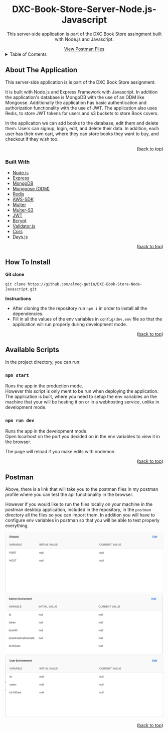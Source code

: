 <div id="top"></div>

<h1 align="center">DXC-Book-Store-Server-Node.js-Javascript</h1>

<div align="center">
  <p align="center">
    This server-side application is part of the DXC Book Store assingment built with Node.js and Javascript. 
  </p>
    <a href="https://www.postman.com/almog-gutin/workspace/dxc-book-store">View Postman Files</a>
</div>

<!-- TABLE OF CONTENTS -->
<details>
  <summary>Table of Contents</summary>
  <ol>
    <li>
      <a href="#about-the-application">About The Application</a>
      <ul>
        <li><a href="#built-with">Built With</a></li>
      </ul>
    </li>
    <li><a href="#how-to-install">How To Install</a></li>
    <li><a href="#available-scripts">Available Scripts</a></li>
    <li><a href="#postman">Postman</a></li>
  </ol>
</details>

<!-- ABOUT THE APPLICATION -->

## About The Application

This server-side application is is part of the DXC Book Store assignment.

It is built with Node.js and Express Framework with Javascript. In addition the application's database is MongoDB with the use of an ODM like Mongoose. Additionally the application has basic authentication and authorization functionality with the use of JWT. The application also uses Redis, to store JWT tokens for users and s3 buckets to store Book covers.

In the applicaiton we can add books to the database, edit them and delete them. Users can signup, login, edit, and delete their data. In addition, each user has their own cart, where they can store books they want to buy, and checkout if they wish too.

<p align="right">(<a href="#top">back to top</a>)</p>

### Built With

-   [Node.js](https://nodejs.org/en/)
-   [Express](https://expressjs.com/)
-   [MongoDB](https://www.mongodb.com/)
-   [Mongoose (ODM)](https://mongoosejs.com/)
-   [Redis](https://www.npmjs.com/package//redis)
-   [AWS-SDK](https://www.npmjs.com/package/aws-sdk)
-   [Multer](https://www.npmjs.com/package/multer)
-   [Multer-S3](https://www.npmjs.com/package/multer-s3)
-   [JWT](https://www.npmjs.com/package/jsonwebtoken)
-   [Bcrypt](https://www.npmjs.com/package/bcrypt)
-   [Validator.js](https://www.npmjs.com/package/validator)
-   [Cors](https://www.npmjs.com/package/cors)
-   [Days.js](https://day.js.org/)

<p align="right">(<a href="#top">back to top</a>)</p>

<!-- INSTALLATION INSTRUCTIONS -->

## How To Install

**Git clone**

```
git clone https://github.com/almog-gutin/DXC-Book-Store-Node-Javascript.git
```

**Instructions**

-   After cloning the the repository run `npm i` in order to install all the dependencies.
-   Fill in all the values of the env variables in `config/dev.env` file so that the application will run properly during development mode.

<p align="right">(<a href="#top">back to top</a>)</p>

<!--  AVAILABLE SCRIPTS -->

## Available Scripts

In the project directory, you can run:

### `npm start`

Runs the app in the production mode.\
However this script is only ment to be run when deploying the application. The application is built, where you need to setup the env variables on the machine that your will be hosting it on or in a webhosting service, unlike in development mode.

### `npm run dev`

Runs the app in the development mode.\
Open localhost on the port you decided on in the env variables to view it in the browser.

The page will reload if you make edits with nodemon.

<p align="right">(<a href="#top">back to top</a>)</p>

<!-- POSTMAN -->

## Postman

Above, there is a link that will take you to the postman files in my postman profile where you can test the api functionality in the browser.

However if you would like to run the files locally on your machine in the postman desktop application, included in the repository, in the `postman` directory all the files so you can import them. In addition you will have to configure env variables in postman so that you will be able to test properly everything.

<div align="center">
  <img src="./assets/postman/postman-global-env-variables.png" alt="Postman global env variables."/>
  <img src="./assets/postman/postman-admin-env-variables.png" alt="Postman admin env variables."/>
  <img src="./assets/postman/postman-user-env-variables.png" alt="Postman user env variables."/>
</div>

<p align="right">(<a href="#top">back to top</a>)</p>
